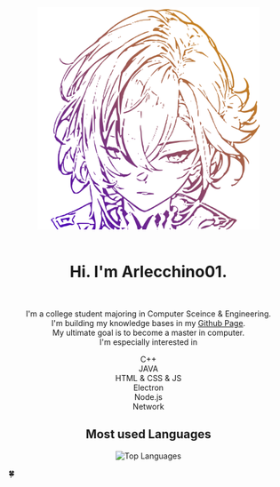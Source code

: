 <div align="center">
	<img src="arlecchino3.svg" width="400" alt="welcome to my github profile">
	<br>
	<br>
</div>
<div align="center" class="all">

<h1 align="center">Hi. I'm Arlecchino01. </h1><br>
<div class="a"><p style="line-height=200%;">I'm a college student majoring in Computer Sceince & Engineering.<br>
I'm building my knowledge bases in my <a href="https://arlecchino01.github.io/" target = "_blank" title = "arlecchino01.github.io">Github Page</a>.<br>
My ultimate goal is to become a master in computer.<br>
I'm especially interested in </p></div>
C++<br>
JAVA<br>
HTML & CSS & JS<br>
Electron<br>
Node.js<br>
Network<br>

<!---## GitHub Stats

![Arlecchino's GitHub stats](https://github-readme-stats.vercel.app/api?username=Arlecchino01&show_icons=true&theme=radical) --->

## Most used Languages

![Top Languages](https://github-readme-stats.vercel.app/api/top-langs/?username=Arlecchino01&layout=compact&theme=dracula)

</div>
  
  🍀


<!---
Arlecchino01/Arlecchino01 is a ✨ special ✨ repository because its `README.md` (this file) appears on your GitHub profile.
You can click the Preview link to take a look at your changes.
--->
